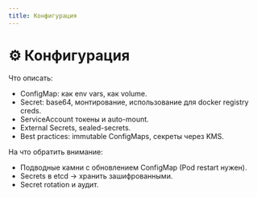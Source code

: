 ```yaml
---
title: Конфигурация
---
```


# ⚙️ Конфигурация

Что описать:

*   ConfigMap: как env vars, как volume.
*   Secret: base64, монтирование, использование для docker registry creds.
*   ServiceAccount токены и auto-mount.
*   External Secrets, sealed-secrets.
*   Best practices: immutable ConfigMaps, секреты через KMS.

На что обратить внимание:

*   Подводные камни с обновлением ConfigMap (Pod restart нужен).
*   Secrets в etcd → хранить зашифрованными.
*   Secret rotation и аудит.